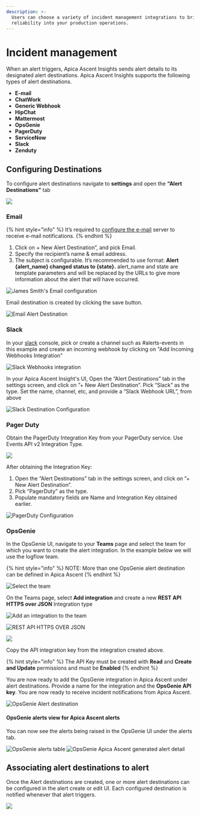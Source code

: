 ```yaml
---
description: >-
  Users can choose a variety of incident management integrations to bring
  reliability into your production operations.
---
```


# Incident management

When an alert triggers, Apica Ascent Insights sends alert details to its designated alert destinations. Apica Ascent Insights supports the following types of alert destinations.

* **E-mail**
* **ChatWork**
* **Generic Webhook**
* **HipChat**
* **Mattermost**
* **OpsGenie**
* **PagerDuty**
* **ServiceNow**
* **Slack**
* **Zenduty**

## Configuring Destinations

&#x20;To configure alert destinations navigate to **settings** and open the **“Alert Destinations”** tab

![](<../.gitbook/assets/Screenshot from 2022-07-04 17-13-01.png>)

### Email <a href="#email" id="email"></a>

{% hint style="info" %}
&#x20;It’s required to [configure the e-mail](email-configuration-setup.md) server to receive e-mail notifications.
{% endhint %}

1. Click on + New Alert Destination”, and pick Email.
2. Specify the recipient’s name & email address.
3. The subject is configurable. It’s recommended to use format: **Alert {alert\_name} changed status to {state}.** alert\_name and state are template parameters and will be replaced by the URLs to give more information about the alert that will have occurred.

![James Smith's Email configuration](<../.gitbook/assets/Screenshot from 2022-07-04 16-45-37.png>)

&#x20;Email destination is created by clicking the save button.

![Email Alert Destination](<../.gitbook/assets/Screenshot from 2022-07-04 16-46-00.png>)

### Slack <a href="#slack" id="slack"></a>

In your [slack](https://my.slack.com/services/new/incoming-webhook/) console, pick or create a channel such as #alerts-events in this example and create an incoming webhook by clicking on "Add Incoming Webhooks Integration"

![Slack Webhooks integration](<../.gitbook/assets/Screen Shot 2020-08-11 at 3.10.58 PM.png>)

In your Apica Ascent Insight's UI, Open the “Alert Destinations” tab in the settings screen, and click on ”+ New Alert Destination”. Pick “Slack” as the type. Set the name, channel, etc, and provide a “Slack Webhook URL”, from above

![Slack Destination Configuration](../.gitbook/assets/slack.png)

### Pager Duty <a href="#pagerduty" id="pagerduty"></a>

Obtain the PagerDuty Integration Key from your PagerDuty service. Use Events API v2 Integration Type.

![](<../.gitbook/assets/Screen Shot 2020-08-11 at 4.31.41 PM.png>)

After obtaining the Integration Key:

1. Open the “Alert Destinations” tab in the settings screen, and click on ”+ New Alert Destination”.
2. Pick “PagerDuty” as the type.
3. Populate mandatory fields are Name and Integration Key obtained earlier.

![PagerDuty Configuration](<../.gitbook/assets/Screenshot from 2022-07-04 17-01-18.png>)

### OpsGenie <a href="#opsgenie" id="opsgenie"></a>

In the OpsGenie UI, navigate to your **Teams** page and select the team for which you want to create the alert integration. In the example below we will use the logflow team.

{% hint style="info" %}
NOTE: More than one OpsGenie alert destination can be defined in Apica Ascent
{% endhint %}

![Select the team](<../.gitbook/assets/Screen Shot 2021-11-16 at 9.17.24 PM.png>)

On the Teams page, select **Add integration** and create a new **REST API HTTPS over JSON** Integration type

![Add an integration to the team](<../.gitbook/assets/Screen Shot 2021-11-16 at 9.17.38 PM.png>)

![REST API HTTPS OVER JSON](<../.gitbook/assets/Screen Shot 2021-11-16 at 9.17.53 PM.png>)

![](<../.gitbook/assets/Screen Shot 2021-11-16 at 9.18.49 PM.png>)

Copy the API integration key from the integration created above.

{% hint style="info" %}
The API Key must be created with **Read** and **Create and Update** permissions and must be **Enabled**
{% endhint %}

You are now ready to add the OpsGenie integration in Apica Ascent under alert destinations. Provide a name for the integration and the **OpsGenie API key**. You are now ready to receive incident notifications from Apica Ascent.

![OpsGenie Alert destination](../.gitbook/assets/2022-07-04\_17-07.png)

#### OpsGenie alerts view for Apica Ascent alerts

You can now see the alerts being raised in the OpsGenie UI under the alerts tab.

![OpsGenie alerts table](<../.gitbook/assets/Screen Shot 2021-11-16 at 9.22.53 PM.png>) ![OpsGenie Apica Ascent generated alert detail](<../.gitbook/assets/Screen Shot 2021-11-16 at 9.23.18 PM.png>)

## Associating alert destinations to alert

Once the Alert destinations are created, one or more alert destinations can be configured in the alert create or edit UI. Each configured destination is notified whenever that alert triggers.

![](<../.gitbook/assets/Screenshot from 2022-07-04 17-08-34.png>)
